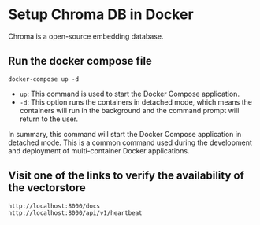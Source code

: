 # Setup Chroma DB in Docker
Chroma is a open-source embedding database.

## Run the docker compose file
    docker-compose up -d

- `up`: This command is used to start the Docker Compose application.
- `-d`: This option runs the containers in detached mode, which means the containers will run in the background and the command prompt will return to the user.

In summary, this command will start the Docker Compose application in detached mode. This is a common command used during the development and deployment of multi-container Docker applications.

## Visit one of the links to verify the availability of the vectorstore
    http://localhost:8000/docs
    http://localhost:8000/api/v1/heartbeat


